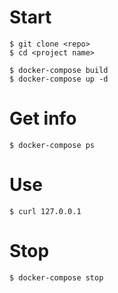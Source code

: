 # Start

```
$ git clone <repo>
$ cd <project name>

$ docker-compose build
$ docker-compose up -d
```


# Get info

```
$ docker-compose ps
```


# Use

```
$ curl 127.0.0.1
```


# Stop

```
$ docker-compose stop
```
